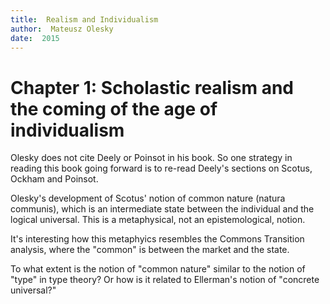 ```yaml
---
title:  Realism and Individualism
author:  Mateusz Olesky
date:  2015
---
```


# Chapter 1:  Scholastic realism and the coming of the age of individualism  
Olesky does not cite Deely or Poinsot in his book.  So one strategy in reading this book going forward is to re-read Deely's sections on Scotus, Ockham and Poinsot.

Olesky's development of Scotus' notion of common nature (natura communis), which is an intermediate state between the individual and the logical universal.  This is a metaphysical, not an epistemological, notion.

It's interesting how this metaphyics resembles the Commons Transition analysis, where the "common" is between the market and the state.

To what extent is the notion of "common nature" similar to the notion of "type" in type theory?  Or how is it related to Ellerman's notion of "concrete universal?"

